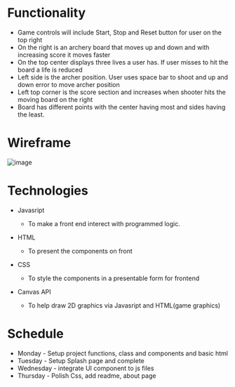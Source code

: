 # Functionality

* Game controls will include Start, Stop and Reset button for user on the top right
* On the right is an archery board that moves up and down and with increasing score it moves faster
* On the top center displays three lives a user has. If user misses to hit the board a life is reduced
* Left side is the archer position. User uses space bar to shoot and up and down error to move archer position
* Left top corner is the score section and increases when shooter hits the moving board on the right
* Board has different points with the center having most and sides having the least.


# Wireframe
![image](https://user-images.githubusercontent.com/15977970/127014287-e50d8273-bf36-4b2d-b7bb-2afb934a2f9b.png)

# Technologies

- Javasript
  - To make a front end interect with programmed logic.

- HTML
  - To present the components on front

- CSS
  - To style the components in a presentable form for frontend

- Canvas API
   - To help draw 2D graphics via Javasript and HTML(game graphics)


# Schedule

* Monday - Setup project functions, class and components and basic html
* Tuesday - Setup Splash page and complete
* Wednesday - integrate UI component to js files
* Thursday - Polish Css, add readme, about page

